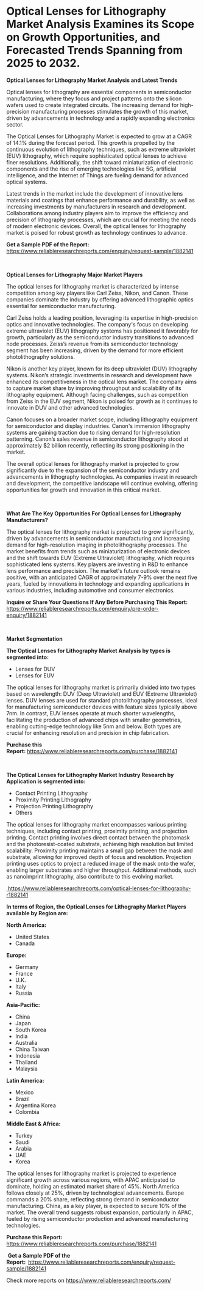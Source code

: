 <p><h1>Optical Lenses for Lithography Market Analysis Examines its Scope on Growth Opportunities, and Forecasted Trends Spanning from 2025 to 2032.</h1></p><p><strong>Optical Lenses for Lithography Market Analysis and Latest Trends</strong></p>
<p><p>Optical lenses for lithography are essential components in semiconductor manufacturing, where they focus and project patterns onto the silicon wafers used to create integrated circuits. The increasing demand for high-precision manufacturing processes stimulates the growth of this market, driven by advancements in technology and a rapidly expanding electronics sector.</p><p>The Optical Lenses for Lithography Market is expected to grow at a CAGR of 14.1% during the forecast period. This growth is propelled by the continuous evolution of lithography techniques, such as extreme ultraviolet (EUV) lithography, which require sophisticated optical lenses to achieve finer resolutions. Additionally, the shift toward miniaturization of electronic components and the rise of emerging technologies like 5G, artificial intelligence, and the Internet of Things are fueling demand for advanced optical systems.</p><p>Latest trends in the market include the development of innovative lens materials and coatings that enhance performance and durability, as well as increasing investments by manufacturers in research and development. Collaborations among industry players aim to improve the efficiency and precision of lithography processes, which are crucial for meeting the needs of modern electronic devices. Overall, the optical lenses for lithography market is poised for robust growth as technology continues to advance.</p></p>
<p><strong>Get a Sample PDF of the Report:&nbsp;</strong> <a href="https://www.reliableresearchreports.com/enquiry/request-sample/1882141?utm_campaign=2102&utm_medium=2&utm_source=Github&utm_content=ia&utm_term=13022025&utm_id=optical-lenses-for-lithography">https://www.reliableresearchreports.com/enquiry/request-sample/1882141</a></p>
<p>&nbsp;</p>
<p><strong>Optical Lenses for Lithography Major Market Players</strong></p>
<p><p>The optical lenses for lithography market is characterized by intense competition among key players like Carl Zeiss, Nikon, and Canon. These companies dominate the industry by offering advanced lithographic optics essential for semiconductor manufacturing.</p><p>Carl Zeiss holds a leading position, leveraging its expertise in high-precision optics and innovative technologies. The company's focus on developing extreme ultraviolet (EUV) lithography systems has positioned it favorably for growth, particularly as the semiconductor industry transitions to advanced node processes. Zeiss’s revenue from its semiconductor technology segment has been increasing, driven by the demand for more efficient photolithography solutions.</p><p>Nikon is another key player, known for its deep ultraviolet (DUV) lithography systems. Nikon’s strategic investments in research and development have enhanced its competitiveness in the optical lens market. The company aims to capture market share by improving throughput and scalability of its lithography equipment. Although facing challenges, such as competition from Zeiss in the EUV segment, Nikon is poised for growth as it continues to innovate in DUV and other advanced technologies.</p><p>Canon focuses on a broader market scope, including lithography equipment for semiconductor and display industries. Canon's immersion lithography systems are gaining traction due to rising demand for high-resolution patterning. Canon’s sales revenue in semiconductor lithography stood at approximately $2 billion recently, reflecting its strong positioning in the market.</p><p>The overall optical lenses for lithography market is projected to grow significantly due to the expansion of the semiconductor industry and advancements in lithography technologies. As companies invest in research and development, the competitive landscape will continue evolving, offering opportunities for growth and innovation in this critical market.</p></p>
<p>&nbsp;</p>
<p><strong>What Are The Key Opportunities For Optical Lenses for Lithography Manufacturers?</strong></p>
<p><p>The optical lenses for lithography market is projected to grow significantly, driven by advancements in semiconductor manufacturing and increasing demand for high-resolution imaging in photolithography processes. The market benefits from trends such as miniaturization of electronic devices and the shift towards EUV (Extreme Ultraviolet) lithography, which requires sophisticated lens systems. Key players are investing in R&D to enhance lens performance and precision. The market's future outlook remains positive, with an anticipated CAGR of approximately 7-9% over the next five years, fueled by innovations in technology and expanding applications in various industries, including automotive and consumer electronics.</p></p>
<p><strong>Inquire or Share Your Questions If Any Before Purchasing This Report:</strong> <a href="https://www.reliableresearchreports.com/enquiry/pre-order-enquiry/1882141?utm_campaign=2102&utm_medium=2&utm_source=Github&utm_content=ia&utm_term=13022025&utm_id=optical-lenses-for-lithography">https://www.reliableresearchreports.com/enquiry/pre-order-enquiry/1882141</a></p>
<p>&nbsp;</p>
<p><strong>Market Segmentation</strong></p>
<p><strong>The Optical Lenses for Lithography Market Analysis by types is segmented into:</strong></p>
<p><ul><li>Lenses for DUV</li><li>Lenses for EUV</li></ul></p>
<p><p>The optical lenses for lithography market is primarily divided into two types based on wavelength: DUV (Deep Ultraviolet) and EUV (Extreme Ultraviolet) lenses. DUV lenses are used for standard photolithography processes, ideal for manufacturing semiconductor devices with feature sizes typically above 7nm. In contrast, EUV lenses operate at much shorter wavelengths, facilitating the production of advanced chips with smaller geometries, enabling cutting-edge technology like 5nm and below. Both types are crucial for enhancing resolution and precision in chip fabrication.</p></p>
<p><strong>Purchase this Report:&nbsp;</strong><a href="https://www.reliableresearchreports.com/purchase/1882141?utm_campaign=2102&utm_medium=2&utm_source=Github&utm_content=ia&utm_term=13022025&utm_id=optical-lenses-for-lithography">https://www.reliableresearchreports.com/purchase/1882141</a></p>
<p>&nbsp;</p>
<p><strong>The Optical Lenses for Lithography Market Industry Research by Application is segmented into:</strong></p>
<p><ul><li>Contact Printing Lithography</li><li>Proximity Printing Lithography</li><li>Projection Printing Lithography</li><li>Others</li></ul></p>
<p><p>The optical lenses for lithography market encompasses various printing techniques, including contact printing, proximity printing, and projection printing. Contact printing involves direct contact between the photomask and the photoresist-coated substrate, achieving high resolution but limited scalability. Proximity printing maintains a small gap between the mask and substrate, allowing for improved depth of focus and resolution. Projection printing uses optics to project a reduced image of the mask onto the wafer, enabling larger substrates and higher throughput. Additional methods, such as nanoimprint lithography, also contribute to this evolving market.</p></p>
<p><a href="https://www.reliableresearchreports.com/optical-lenses-for-lithography-r1882141?utm_campaign=2102&utm_medium=2&utm_source=Github&utm_content=ia&utm_term=13022025&utm_id=optical-lenses-for-lithography">&nbsp;https://www.reliableresearchreports.com/optical-lenses-for-lithography-r1882141</a></p>
<p><strong>In terms of Region, the Optical Lenses for Lithography Market Players available by Region are:</strong></p>
<p>
    <p> <strong> North America: </strong>
        <ul>
            <li>United States</li>
            <li>Canada</li>
        </ul>
        </p> 
    <p> <strong> Europe: </strong>
        <ul>
            <li>Germany</li>
            <li>France</li>
            <li>U.K.</li>
            <li>Italy</li>
            <li>Russia</li>
        </ul>
        </p> 
    <p> <strong> Asia-Pacific: </strong>
        <ul>
            <li>China</li>
            <li>Japan</li>
            <li>South Korea</li>
            <li>India</li>
            <li>Australia</li>
            <li>China Taiwan</li>
            <li>Indonesia</li>
            <li>Thailand</li>
            <li>Malaysia</li>
        </ul>
        </p> 
    <p> <strong> Latin America: </strong>
        <ul>
            <li>Mexico</li>
            <li>Brazil</li>
            <li>Argentina Korea</li>
            <li>Colombia</li>
        </ul>
        </p> 
    <p> <strong> Middle East & Africa: </strong>
        <ul>
            <li>Turkey</li>
            <li>Saudi</li>
            <li>Arabia</li>
            <li>UAE</li>
            <li>Korea</li>
        </ul>
    </p>
    </p>
<p><p>The optical lenses for lithography market is projected to experience significant growth across various regions, with APAC anticipated to dominate, holding an estimated market share of 45%. North America follows closely at 25%, driven by technological advancements. Europe commands a 20% share, reflecting strong demand in semiconductor manufacturing. China, as a key player, is expected to secure 10% of the market. The overall trend suggests robust expansion, particularly in APAC, fueled by rising semiconductor production and advanced manufacturing technologies.</p></p>
<p><strong>Purchase this Report: </strong><a href="https://www.reliableresearchreports.com/purchase/1882141?utm_campaign=2102&utm_medium=2&utm_source=Github&utm_content=ia&utm_term=13022025&utm_id=optical-lenses-for-lithography">https://www.reliableresearchreports.com/purchase/1882141</a></p>
<p>&nbsp;<strong>Get a Sample PDF of the Report:&nbsp;&nbsp;</strong><a href="https://www.reliableresearchreports.com/enquiry/request-sample/1882141?utm_campaign=2102&utm_medium=2&utm_source=Github&utm_content=ia&utm_term=13022025&utm_id=optical-lenses-for-lithography">https://www.reliableresearchreports.com/enquiry/request-sample/1882141</a></p>
<p><strong></strong></p>
<p>Check more reports on <a href="https://www.reliableresearchreports.com/?utm_campaign=2102&utm_medium=2&utm_source=Github&utm_content=ia&utm_term=13022025&utm_id=optical-lenses-for-lithography">https://www.reliableresearchreports.com/</a></p>